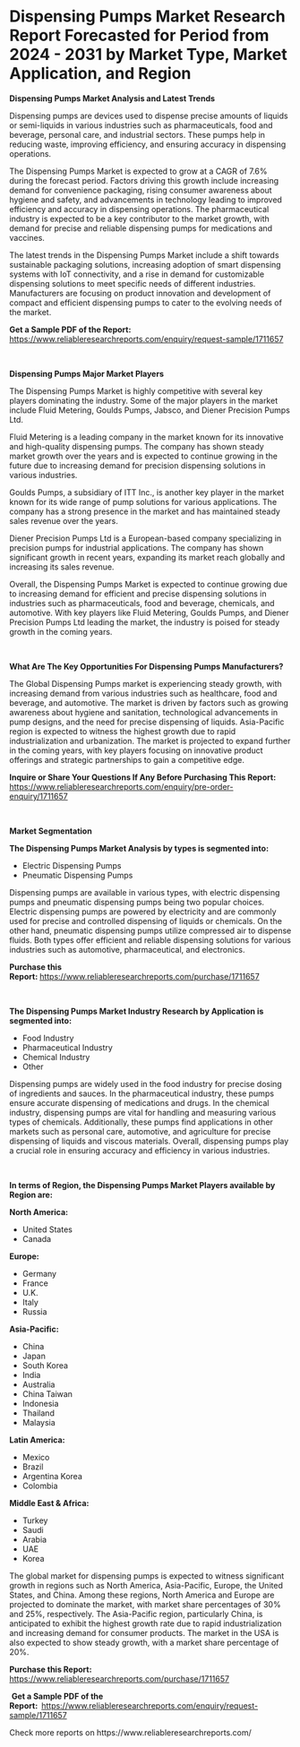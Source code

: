 <p><h1>Dispensing Pumps Market Research Report Forecasted for Period from 2024 -  2031 by Market Type, Market Application, and Region</h1></p><p><strong>Dispensing Pumps Market Analysis and Latest Trends</strong></p>
<p><p>Dispensing pumps are devices used to dispense precise amounts of liquids or semi-liquids in various industries such as pharmaceuticals, food and beverage, personal care, and industrial sectors. These pumps help in reducing waste, improving efficiency, and ensuring accuracy in dispensing operations.</p><p>The Dispensing Pumps Market is expected to grow at a CAGR of 7.6% during the forecast period. Factors driving this growth include increasing demand for convenience packaging, rising consumer awareness about hygiene and safety, and advancements in technology leading to improved efficiency and accuracy in dispensing operations. The pharmaceutical industry is expected to be a key contributor to the market growth, with demand for precise and reliable dispensing pumps for medications and vaccines.</p><p>The latest trends in the Dispensing Pumps Market include a shift towards sustainable packaging solutions, increasing adoption of smart dispensing systems with IoT connectivity, and a rise in demand for customizable dispensing solutions to meet specific needs of different industries. Manufacturers are focusing on product innovation and development of compact and efficient dispensing pumps to cater to the evolving needs of the market.</p></p>
<p><strong>Get a Sample PDF of the Report:&nbsp;</strong> <a href="https://www.reliableresearchreports.com/enquiry/request-sample/1711657">https://www.reliableresearchreports.com/enquiry/request-sample/1711657</a></p>
<p>&nbsp;</p>
<p><strong>Dispensing Pumps Major Market Players</strong></p>
<p><p>The Dispensing Pumps Market is highly competitive with several key players dominating the industry. Some of the major players in the market include Fluid Metering, Goulds Pumps, Jabsco, and Diener Precision Pumps Ltd.</p><p>Fluid Metering is a leading company in the market known for its innovative and high-quality dispensing pumps. The company has shown steady market growth over the years and is expected to continue growing in the future due to increasing demand for precision dispensing solutions in various industries.</p><p>Goulds Pumps, a subsidiary of ITT Inc., is another key player in the market known for its wide range of pump solutions for various applications. The company has a strong presence in the market and has maintained steady sales revenue over the years.</p><p>Diener Precision Pumps Ltd is a European-based company specializing in precision pumps for industrial applications. The company has shown significant growth in recent years, expanding its market reach globally and increasing its sales revenue.</p><p>Overall, the Dispensing Pumps Market is expected to continue growing due to increasing demand for efficient and precise dispensing solutions in industries such as pharmaceuticals, food and beverage, chemicals, and automotive. With key players like Fluid Metering, Goulds Pumps, and Diener Precision Pumps Ltd leading the market, the industry is poised for steady growth in the coming years.</p></p>
<p>&nbsp;</p>
<p><strong>What Are The Key Opportunities For Dispensing Pumps Manufacturers?</strong></p>
<p><p>The Global Dispensing Pumps market is experiencing steady growth, with increasing demand from various industries such as healthcare, food and beverage, and automotive. The market is driven by factors such as growing awareness about hygiene and sanitation, technological advancements in pump designs, and the need for precise dispensing of liquids. Asia-Pacific region is expected to witness the highest growth due to rapid industrialization and urbanization. The market is projected to expand further in the coming years, with key players focusing on innovative product offerings and strategic partnerships to gain a competitive edge.</p></p>
<p><strong>Inquire or Share Your Questions If Any Before Purchasing This Report:</strong> <a href="https://www.reliableresearchreports.com/enquiry/pre-order-enquiry/1711657">https://www.reliableresearchreports.com/enquiry/pre-order-enquiry/1711657</a></p>
<p>&nbsp;</p>
<p><strong>Market Segmentation</strong></p>
<p><strong>The Dispensing Pumps Market Analysis by types is segmented into:</strong></p>
<p><ul><li>Electric Dispensing Pumps</li><li>Pneumatic Dispensing Pumps</li></ul></p>
<p><p>Dispensing pumps are available in various types, with electric dispensing pumps and pneumatic dispensing pumps being two popular choices. Electric dispensing pumps are powered by electricity and are commonly used for precise and controlled dispensing of liquids or chemicals. On the other hand, pneumatic dispensing pumps utilize compressed air to dispense fluids. Both types offer efficient and reliable dispensing solutions for various industries such as automotive, pharmaceutical, and electronics.</p></p>
<p><strong>Purchase this Report:&nbsp;</strong><a href="https://www.reliableresearchreports.com/purchase/1711657">https://www.reliableresearchreports.com/purchase/1711657</a></p>
<p>&nbsp;</p>
<p><strong>The Dispensing Pumps Market Industry Research by Application is segmented into:</strong></p>
<p><ul><li>Food Industry</li><li>Pharmaceutical Industry</li><li>Chemical Industry</li><li>Other</li></ul></p>
<p><p>Dispensing pumps are widely used in the food industry for precise dosing of ingredients and sauces. In the pharmaceutical industry, these pumps ensure accurate dispensing of medications and drugs. In the chemical industry, dispensing pumps are vital for handling and measuring various types of chemicals. Additionally, these pumps find applications in other markets such as personal care, automotive, and agriculture for precise dispensing of liquids and viscous materials. Overall, dispensing pumps play a crucial role in ensuring accuracy and efficiency in various industries.</p></p>
<p>&nbsp;</p>
<p><strong>In terms of Region, the Dispensing Pumps Market Players available by Region are:</strong></p>
<p>
    <p> <strong> North America: </strong>
        <ul>
            <li>United States</li>
            <li>Canada</li>
        </ul>
        </p> 
    <p> <strong> Europe: </strong>
        <ul>
            <li>Germany</li>
            <li>France</li>
            <li>U.K.</li>
            <li>Italy</li>
            <li>Russia</li>
        </ul>
        </p> 
    <p> <strong> Asia-Pacific: </strong>
        <ul>
            <li>China</li>
            <li>Japan</li>
            <li>South Korea</li>
            <li>India</li>
            <li>Australia</li>
            <li>China Taiwan</li>
            <li>Indonesia</li>
            <li>Thailand</li>
            <li>Malaysia</li>
        </ul>
        </p> 
    <p> <strong> Latin America: </strong>
        <ul>
            <li>Mexico</li>
            <li>Brazil</li>
            <li>Argentina Korea</li>
            <li>Colombia</li>
        </ul>
        </p> 
    <p> <strong> Middle East & Africa: </strong>
        <ul>
            <li>Turkey</li>
            <li>Saudi</li>
            <li>Arabia</li>
            <li>UAE</li>
            <li>Korea</li>
        </ul>
    </p>
    </p>
<p><p>The global market for dispensing pumps is expected to witness significant growth in regions such as North America, Asia-Pacific, Europe, the United States, and China. Among these regions, North America and Europe are projected to dominate the market, with market share percentages of 30% and 25%, respectively. The Asia-Pacific region, particularly China, is anticipated to exhibit the highest growth rate due to rapid industrialization and increasing demand for consumer products. The market in the USA is also expected to show steady growth, with a market share percentage of 20%.</p></p>
<p><strong>Purchase this Report: </strong><a href="https://www.reliableresearchreports.com/purchase/1711657">https://www.reliableresearchreports.com/purchase/1711657</a></p>
<p>&nbsp;<strong>Get a Sample PDF of the Report:&nbsp;&nbsp;</strong><a href="https://www.reliableresearchreports.com/enquiry/request-sample/1711657">https://www.reliableresearchreports.com/enquiry/request-sample/1711657</a></p>
<p><strong></strong></p>
<p>Check more reports on https://www.reliableresearchreports.com/</p>
